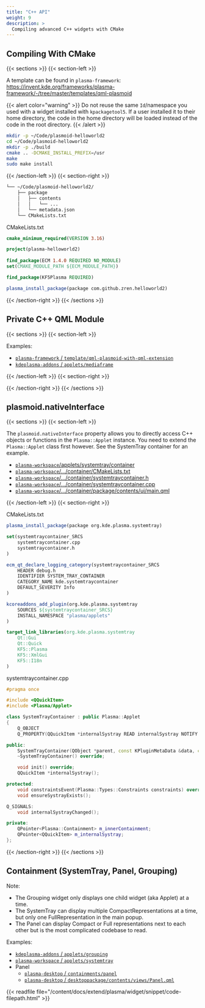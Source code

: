 ```yaml
---
title: "C++ API"
weight: 9
description: >
  Compiling advanced C++ widgets with CMake
---
```


## Compiling With CMake

{{< sections >}}
{{< section-left >}}

A template can be found in `plasma-framework`:
<https://invent.kde.org/frameworks/plasma-framework/-/tree/master/templates/qml-plasmoid>

{{< alert color="warning" >}}
Do not reuse the same `Id`/namespace you used with a widget installed with `kpackagetool5`. If a user installed it to their home directory, the code in the home directory will be loaded instead of the code in the root directory.
{{< /alert >}}

```bash
mkdir -p ~/Code/plasmoid-helloworld2
cd ~/Code/plasmoid-helloworld2
mkdir -p ./build
cmake .. -DCMAKE_INSTALL_PREFIX=/usr
make
sudo make install
```

{{< /section-left >}}
{{< section-right >}}
```txt
└── ~/Code/plasmoid-helloworld2/
    ├── package
    │   ├── contents
    │   │   └── ...
    │   └── metadata.json
    └── CMakeLists.txt
```

<div class="filepath">CMakeLists.txt</div>

```cmake
cmake_minimum_required(VERSION 3.16)

project(plasma-helloworld2)
 
find_package(ECM 1.4.0 REQUIRED NO_MODULE)
set(CMAKE_MODULE_PATH ${ECM_MODULE_PATH})

find_package(KF5Plasma REQUIRED)

plasma_install_package(package com.github.zren.helloworld2)
```
{{< /section-right >}}
{{< /sections >}}






## Private C++ QML Module

{{< sections >}}
{{< section-left >}}

Examples:

* [`plasma-framework` / `template/qml-plasmoid-with-qml-extension`](https://invent.kde.org/frameworks/plasma-framework/-/tree/master/templates/qml-plasmoid-with-qml-extension)
* [`kdeplasma-addons` / `applets/mediaframe`](https://invent.kde.org/plasma/kdeplasma-addons/-/tree/master/applets/mediaframe/plugin)

{{< /section-left >}}
{{< section-right >}}

{{< /section-right >}}
{{< /sections >}}


## plasmoid.nativeInterface

{{< sections >}}
{{< section-left >}}

The `plasmoid.nativeInterface` property allows you to directly access C++ objects or functions in the `Plasma::Applet` instance. You need to extend the `Plasma::Applet` class first however. See the SystemTray container for an example.

* [`plasma-workspace`/applets/systemtray/container](https://invent.kde.org/plasma/plasma-workspace/-/tree/master/applets/systemtray/container)
* [`plasma-workspace`/.../container/CMakeLists.txt](https://invent.kde.org/plasma/plasma-workspace/-/blob/master/applets/systemtray/container/CMakeLists.txt)
* [`plasma-workspace`/.../container/systemtraycontainer.h](https://invent.kde.org/plasma/plasma-workspace/-/blob/master/applets/systemtray/container/systemtraycontainer.h)
* [`plasma-workspace`/.../container/systemtraycontainer.cpp](https://invent.kde.org/plasma/plasma-workspace/-/blob/master/applets/systemtray/container/systemtraycontainer.cpp)
* [`plasma-workspace`/.../container/package/contents/ui/main.qml](https://invent.kde.org/plasma/plasma-workspace/-/blob/master/applets/systemtray/container/package/contents/ui/main.qml)


{{< /section-left >}}
{{< section-right >}}
<div class="filepath">CMakeLists.txt</div>

```cmake
plasma_install_package(package org.kde.plasma.systemtray)

set(systemtraycontainer_SRCS
    systemtraycontainer.cpp
    systemtraycontainer.h
)

ecm_qt_declare_logging_category(systemtraycontainer_SRCS
    HEADER debug.h
    IDENTIFIER SYSTEM_TRAY_CONTAINER
    CATEGORY_NAME kde.systemtraycontainer
    DEFAULT_SEVERITY Info
)

kcoreaddons_add_plugin(org.kde.plasma.systemtray
    SOURCES ${systemtraycontainer_SRCS}
    INSTALL_NAMESPACE "plasma/applets"
)

target_link_libraries(org.kde.plasma.systemtray
    Qt::Gui
    Qt::Quick
    KF5::Plasma
    KF5::XmlGui
    KF5::I18n
)
```

<div class="filepath">systemtraycontainer.cpp</div>

```cpp
#pragma once

#include <QQuickItem>
#include <Plasma/Applet>

class SystemTrayContainer : public Plasma::Applet
{
    Q_OBJECT
    Q_PROPERTY(QQuickItem *internalSystray READ internalSystray NOTIFY internalSystrayChanged)

public:
    SystemTrayContainer(QObject *parent, const KPluginMetaData &data, const QVariantList &args);
    ~SystemTrayContainer() override;

    void init() override;
    QQuickItem *internalSystray();

protected:
    void constraintsEvent(Plasma::Types::Constraints constraints) override;
    void ensureSystrayExists();

Q_SIGNALS:
    void internalSystrayChanged();

private:
    QPointer<Plasma::Containment> m_innerContainment;
    QPointer<QQuickItem> m_internalSystray;
};
```
{{< /section-right >}}
{{< /sections >}}

## Containment (SystemTray, Panel, Grouping)

Note:

* The Grouping widget only displays one child widget (aka Applet) at a time.
* The SystemTray can display multiple CompactRepresentations at a time, but only one FullRepresentation in the main popup.
* The Panel can display Compact or Full representations next to each other but is the most complicated codebase to read.

Examples:

* [`kdeplasma-addons` / `applets/grouping`](https://invent.kde.org/plasma/kdeplasma-addons/-/tree/master/applets/grouping)
* [`plasma-workspace` / `applets/systemtray`](https://invent.kde.org/plasma/plasma-workspace/-/tree/master/applets/systemtray/)
* Panel
  * [`plasma-desktop` / `containments/panel`](https://invent.kde.org/plasma/plasma-desktop/-/tree/master/containments/panel)
  * [`plasma-desktop` / `desktoppackage/contents/views/Panel.qml`](https://invent.kde.org/plasma/plasma-desktop/-/blob/master/desktoppackage/contents/views/Panel.qml)




{{< readfile file="/content/docs/extend/plasma/widget/snippet/code-filepath.html" >}}
